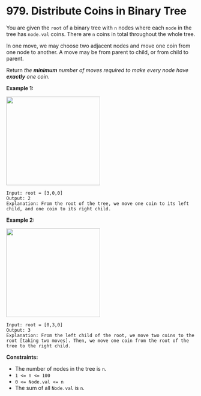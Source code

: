 # 979. Distribute Coins in Binary Tree

You are given the `root` of a binary tree with `n` nodes where each
`node` in the tree has `node.val` coins. There are `n` coins in total
throughout the whole tree.

In one move, we may choose two adjacent nodes and move one coin from one
node to another. A move may be from parent to child, or from child to
parent.

Return *the **minimum** number of moves required to make every node have
**exactly** one coin*.

**Example 1:**

<img src="https://assets.leetcode.com/uploads/2019/01/18/tree1.png"
style="width: 250px; height: 236px;" />

    Input: root = [3,0,0]
    Output: 2
    Explanation: From the root of the tree, we move one coin to its left child, and one coin to its right child.

**Example 2:**

<img src="https://assets.leetcode.com/uploads/2019/01/18/tree2.png"
style="width: 250px; height: 236px;" />

    Input: root = [0,3,0]
    Output: 3
    Explanation: From the left child of the root, we move two coins to the root [taking two moves]. Then, we move one coin from the root of the tree to the right child.

**Constraints:**

- The number of nodes in the tree is `n`.
- `1 <= n <= 100`
- `0 <= Node.val <= n`
- The sum of all `Node.val` is `n`.
